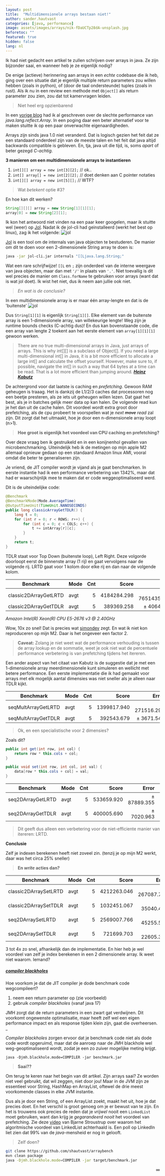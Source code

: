 ```yaml
---
layout: post
title:  "Multidimensionele arrays bestaan niet!"
author: sander.hautvast
categories: [java, performance]
image: assets/images/arrays/nik-fDaUCTp28dA-unsplash.jpg
beforetoc: ""
featured: true
hidden: false
lang: nl
---
```

Ik had niet gedacht een artikel te zullen schrijven over arrays in java. Ze zijn bijzonder saai, en wanneer heb je ze eigenlijk nodig? 

De enige (actieve) herinnering aan arrays in een _echte_ codebase die ik heb, ging over een situatie dat je eigenlijk multiple return parameters zou willen hebben (zoals in python), of (door de taal ondersteunde) tuples (zoals in rust). Als ik nu in een review een methode met `Object[]` als return parameter zou zien, zou dat tot kamervragen leiden.
>Niet heel erg opzienbarend

In een [vorige blog](/jsonwriter/) had ik al geschreven over de slechte performance van _java.lang.reflect.Array_. In een poging daar een beter alternatief voor te maken stuitte ik op een paar onverwachte eigenaardigheden.

Arrays zijn sinds java 1.0 niet veranderd. Dat is logisch gezien het feit dat ze een standaard onderdeel zijn van de meeste talen en het feit dat java altijd backwards compatible is gebleven. En, tja, java uit die tijd, is, soms _apart_ of beter gezegd _C-achtig_.

__3 manieren om een multidimensionele arrays te instantieren__

1. `int[][] array = new int[3][2];`     // ok..
2. `int[] array[] = new int[2][2];`     // doet denken aan C pointer notaties
3. `int[][] array = new int[5][];`      // WTF?

>Wat _betekent_ optie #3?

En hoe kan dit werken?
```java
String[][][] array = new String[1][1][1];
array[0] = new String[2][1];
```

Ik kon het antwoord niet vinden na een paar keer googelen, maar ik stuitte wel (weer) op [Jol](https://github.com/openjdk/jol). Nadat ik de jol-cli had geinstalleerd (werkt het best op linux), zag ik het volgende:
![jol](/assets/images/arrays/screenshot-jol.png)

[Jol](https://github.com/openjdk/jol) is een tool om de internals van java objecten te bestuderen. De manier om dit te doen voor een 2-dimensionele String array te doen is:
```bash
java -jar jol-cli.jar internals "[[Ljava.lang.String;"
```

Wat een rare schrijfwijze! `[[L` en `;` zijn onderdeel van de interne weergave van java objecten, maar dan met `'/'` in plaats van `'.'`. 
Niet toevallig is dit wel precies de manier om `Class.forName` te gebruiken voor arrays (want dat is wat jol doet). Ik wist het niet, dus ik neem aan jullie ook niet.

>_En wat is de conclusie?_

In een multidimensionele array is er maar één array-lengte en dat is de 'buitenste' 
![jol](/assets/images/arrays/screenshot-jol-length.png)

Dus `String[1][1]` is eigenlijk `String[1][]`. Elke element van de buitenste array is een 1-dimensionele array, van willekeurige lengte! Weg zijn je runtime bounds checks (C-achtig dus)! En dus kan bovenstaande code, die een array van lengte 2 toekent aan het eerste element van `array[1][1][1]` gewoon werken.

>There are no true multi-dimensional arrays in Java, just arrays of arrays. This is why int[][] is a subclass of Object[]. If you need a large multi-dimensional int[] in Java, it is a bit more efficient to allocate a large int[] and calculate the offset yourself. However, make sure to, if possible, navigate the int[] in such a way that 64 bytes at a time can be read. That is a lot more efficient than jumping around. **_[Heinz Kabutz](https://javaspecialists.teachable.com/courses/249332/lectures/3886639)_**

De achtergrond voor dat laatste is caching en _prefetching_. Gewoon RAM geheugen is traaag. Het is dankzij de L1/2/3 caches dat processoren nog een beetje presteren, als ze iets uit geheugen willen lezen. Dat gaat het best, als je in batches gelijk meer data op kan halen. De volgende read kun je het dan uit de cache halen. Dit voordeel wordt extra groot door prefetching, als de cpu probeert te voorspellen wat je _next ~~move~~ read_ zal zijn. Dit zorgt dat het uitmaakt, hoe je door een n-dimensionele array loopt (n>1).

>__Hoe groot is eigenlijk het voordeel van CPU caching en prefetching?__

Over deze vraag ben ik gestruikeld en in een konijnenhol gevallen van microbenchmarking. Uiteindelijk heb ik de metingen op mijn apple M2 allemaal opnieuw gedaan op een standaard Amazon linux AMI, vooral omdat die beter te generaliseren zijn.

Je vriend, de JIT compiler wordt je vijand als je gaat benchmarken. In eerste instantie had ik een performance verbetering van 1342%, maar dat had er waarschijnlijk mee te maken dat er code weggeoptimaliseerd werd. 

Dit is de uiteindelijke code:
```java
@Benchmark
@BenchmarkMode(Mode.AverageTime)
@OutputTimeUnit(TimeUnit.NANOSECONDS)
public long classicArrayGetTDLR() {
    long t = 0;
    for (int r = 0; r < ROWS; r++) {
        for (int c = 0; c < COLS; c++) {
            t += intArray[r][c];
        }
    }
    return t;
}
```
TDLR staat voor Top Down (buitenste loop), Left Right. Deze volgorde doorloopt eerst de binnenste array (1 rij) en gaat vervolgens naar de volgende rij. LRTD gaat voor 1 kolom door elke rij en dan naar de volgende kolom.

   Benchmark    | Mode  | Cnt  |  Score    |   Error    |  Units
----------------|-------|-----:|----------:|-----------:|---------
classic2DArrayGetLRTD | avgt |   5 | 4184284.298 |± 7651435.011 | ns/op
classic2DArrayGetTDLR | avgt |   5 |  389369.258 |±    4064.665 | ns/op

_Amazon Intel(R) Xeon(R) CPU E5-2676 v3 @ 2.40GHz_

Wow, 10x zo snel! Dat is precies wat [simondev](https://www.youtube.com/watch?v=247cXLkYt2M) zegt. En wat ik niet kon reproduceren op mijn M2. Daar is het ongeveer een factor 2.


>**Caveat:**
Zolang je niet weet wat de performance verhouding is tussen de array lookup en de sommatie, weet je ook niet wat de percentuele performance verbetering is van prefetching tijdens het itereren.

Een ander aspect van het citaat van Kabutz is de suggestie dat je met een 1-dimensionele array meerdimensionele kunt simuleren en wellicht met betere performance. Een eerste implementatie die ik had gemaakt voor arrays met elk mogelijk aantal dimensies was niet sneller als je alleen naar TDLR kijkt.

   Benchmark    | Mode  | Cnt  |  Score    |   Error    |  Units
----------------|-------|-----:|----------:|-----------:|---------
seqMultArrayGetLRTD | avgt |   5 | 1399817.940 | ±  271516.298 | ns/op
seqMultArrayGetTDLR | avgt |   5 |  392543.679 | ±    3671.543 | ns/op

>

>Ok, en een specialistische voor 2 dimensies?

Zoals dit?
```java
public int get(int row, int col) {
    return row * this.cols + col;
}

public void set(int row, int col, int val) {
    data[row * this.cols + col] = val;
}
```

   Benchmark     | Mode  | Cnt  |  Score     |   Error    |  Units
-----------------|-------|-----:|-----------:|-----------:|---------
seq2DArrayGetLRTD   | avgt |   5 |  533659.920 |±   87889.355 | ns/op
seq2DArrayGetTDLR   | avgt |   5 |  400005.690 |±    7020.963 | ns/op

>

>Dit geeft dus alleen een verbetering voor de niet-efficiente manier van itereren: LRTD. 

**Conclusie**

Zelf je indexen berekenen heeft niet zoveel zin. (tenzij je op mijn M2 werkt, daar was het circa 25% sneller)

>**En _write_ acties dan?**

   Benchmark     | Mode  | Cnt  |    Score       |     Error     |  Units
-----------------|-------|-----:|---------------:|--------------:|---------
classic2DArraySetLRTD | avgt | 5 | 4212263.046 |± 267087.769 | ns/op
classic2DArraySetTDLR | avgt | 5 | 1032451.067 |±  35040.403 | ns/op
seq2DArraySetLRTD   | avgt | 5 | 2569007.766 |±  45255.561 | ns/op
seq2DArraySetTDLR   | avgt | 5 |  721699.703 |±  22605.344 | ns/op

>

3 tot 4x zo snel, afhankelijk dan de implementatie. En hier heb je wel voordeel van zelf je index berekenen in een 2 dimensionele array. Ik weet niet waarom. Iemand? 

##### _[compiler blackholes](https://shipilev.net/jvm/anatomy-quarks/27-compiler-blackholes/)_

Hoe voorkom je dat de JIT compiler je dode benchmark code wegcompileert?

1. neem een return parameter op (zie voorbeeld)
2. gebruik _compiler blackholes_ (vanaf java 17)

JMH zorgt dat de return parameters in een zwart gat verdwijnen. Dit voorkomt ongewenste optimalisatie, maar heeft zelf wel een eigen performance impact en als response tijden klein zijn, gaat die overheersen. _

_Compiler blackholes_ zorgen ervoor dat je benchmark code niet als dode code wordt opgeruimd, maar dat de aanroep naar de JMH blackhole wel weg-geoptimaliseerd wordt, zodat je een zo zuiver mogelijke meting krijgt.

`java -Djmh.blackhole.mode=COMPILER -jar benchmark.jar`

>**Saai??**

Om terug te keren naar het begin van dit artikel. Zijn arrays saai? Ze worden niet veel gebruikt, dat wil zeggen, niet door jou! Maar in de JVM zijn ze essentieel voor String, HashMap en ArrayList, oftewel de drie meest voorkomende classes in elke JVM instantie. 

Dus als je door een String, of een ArrayList zoekt, maakt het uit, hoe je dat precies doet. En het verschil is groot genoeg om je er bewust van te zijn. En het is trouwens ook precies de reden dat je _vrijwel_ nooit een `LinkedList` moet gebruiken, want dan krijg je _gegarandeerd nooit_ het voordeel van prefetching. Zie deze [video](https://www.youtube.com/watch?v=YQs6IC-vgmo&t=0s) van Bjarne Stroustrup over waarom het algoritmische voordeel van LinkedList achterhaald is. Een poll op LinkedIn liet zien dat 99% van de _java_-mensheid er nog in gelooft. 

>Zelf doen?

```bash
git clone https://github.com/shautvast/arraybench
mvn clean package
java -Djmh.blackhole.mode=COMPILER -jar target/benchmark.jar
```

<div style="text-align: right">∞</div>